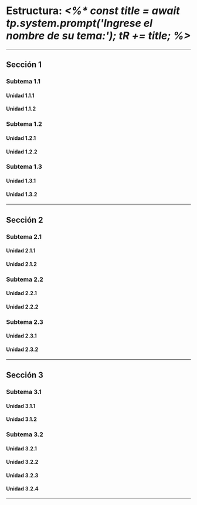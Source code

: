 # Estructura: _<%* const title = await tp.system.prompt('Ingrese el nombre de su tema:');  tR += title; %>_

---
## Sección 1

### Subtema 1.1

#### Unidad 1.1.1

#### Unidad 1.1.2

### Subtema 1.2
#### Unidad 1.2.1

#### Unidad 1.2.2

### Subtema 1.3

#### Unidad 1.3.1

#### Unidad 1.3.2

---
## Sección 2

### Subtema 2.1
#### Unidad 2.1.1

#### Unidad 2.1.2
### Subtema 2.2
#### Unidad 2.2.1

#### Unidad 2.2.2

### Subtema 2.3
#### Unidad 2.3.1

#### Unidad 2.3.2

---
## Sección 3

### Subtema 3.1
#### Unidad 3.1.1

#### Unidad 3.1.2
### Subtema 3.2

#### Unidad 3.2.1

#### Unidad 3.2.2
#### Unidad 3.2.3

#### Unidad 3.2.4
---
